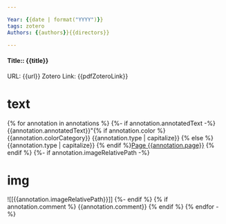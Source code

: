 ```yaml
---

Year: {{date | format("YYYY")}}
tags: zotero
Authors: {{authors}}{{directors}}

---
```

#### Title:: {{title}}
URL: {{url}}
Zotero Link: {{pdfZoteroLink}}

# text
{% for annotation in annotations %}
{%- if annotation.annotatedText -%}
{{annotation.annotatedText}}"{% if annotation.color %}
{{annotation.colorCategory}} {{annotation.type | capitalize}} {% else %}
{{annotation.type | capitalize}} {% endif %}[Page {{annotation.page}}](zotero://open-pdf/library/items/{{annotation.attachment.itemKey}}?page={{annotation.page}}&annotation={{annotation.id}})
{% endif %}
{%- if annotation.imageRelativePath -%}

# img
![[{{annotation.imageRelativePath}}]]
{%- endif %}
{% if annotation.comment %}
{{annotation.comment}}
{% endif %}
{% endfor -%}